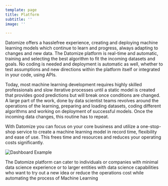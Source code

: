 ```yaml
---
template: page
title: Platform
subtitle: ''
image: ''

---
```

Datomize offers a hasslefree experience, creating and deploying machine learning models which continue to learn and progress, always adapting to changes and new data. The Datomize platform is real-time and automatic, training and selecting the best algorithm to fit the incoming datasets and goals. No coding is needed and deployment is automatic as well, whether to test assumptions and new directions within the platform itself or integrated in your code, using APIs.

  
Today, most machine learning development requires highly skilled professionals and slow iterative processes until a static model is created that provides good predictions but will break once conditions are changed. A large part of the work, done by data scientist teams revolves around the operations of the learning, preparing and loading datasets, coding different algorithms and working on deployment of successful models. Once the incoming data changes, this routine has to repeat.

With Datomize you can focus on your core business and utilize a one-stop-shop service to create a machine learning model in record time, flexibility and ease of use. This frees time and resources and reduces your operating costs significantly.

![Dashboard Example](/images/platform-Dashboard.png)

The Datomize platform can cater to individuals or companies with minimal data science experience or to larger entities with data science capabilities who want to try out a new idea or reduce the operations cost while automating the process of Machine Learning